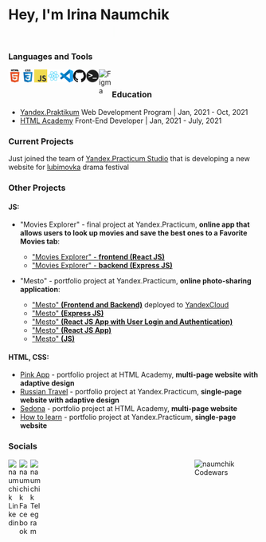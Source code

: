 # Hey, I'm Irina Naumchik     <br/><img  src="./about-me.gif" height="22px" />

### Languages and Tools
[<img align="left" alt="HTML5" width="26px" src="https://raw.githubusercontent.com/github/explore/80688e429a7d4ef2fca1e82350fe8e3517d3494d/topics/html/html.png" />][html]
[<img align="left" alt="CSS3" width="26px" src="https://raw.githubusercontent.com/github/explore/80688e429a7d4ef2fca1e82350fe8e3517d3494d/topics/css/css.png" />][css]
[<img align="left" alt="JavaScript" width="26px" src="https://raw.githubusercontent.com/github/explore/80688e429a7d4ef2fca1e82350fe8e3517d3494d/topics/javascript/javascript.png" />][js]
[<img align="left" alt="React" width="26px" src="https://raw.githubusercontent.com/github/explore/80688e429a7d4ef2fca1e82350fe8e3517d3494d/topics/react/react.png">][react]
[<img align="left" alt="Visual Studio Code" width="26px" src="https://raw.githubusercontent.com/github/explore/80688e429a7d4ef2fca1e82350fe8e3517d3494d/topics/visual-studio-code/visual-studio-code.png" />][vscode]
[<img align="left" alt="GitHub" width="26px" src="https://raw.githubusercontent.com/github/explore/78df643247d429f6cc873026c0622819ad797942/topics/github/github.png" />][github]
<img align="left" alt="Terminal" width="26px" src="https://raw.githubusercontent.com/github/explore/80688e429a7d4ef2fca1e82350fe8e3517d3494d/topics/terminal/terminal.png" />
[<img align="left" alt="Figma" width="26px" src="https://upload.wikimedia.org/wikipedia/commons/a/ad/Figma-1-logo.png" />][figma]
<br>

### Education
- [Yandex.Praktikum][yapraktikum] Web Development Program | Jan, 2021 - Oct, 2021
- [HTML Academy][htmlacademy] Front-End Developer | Jan, 2021 - July, 2021

### Current Projects

Just joined the team of [Yandex.Practicum Studio](https://github.com/Studio-Yandex-Practicum) that is developing a new website for [lubimovka](https://lubimovka.ru/) drama festival

### Other Projects

#### JS:
*  "Movies Explorer" - final project at Yandex.Practicum, **online app that allows users to look up movies and save the best ones to a Favorite Movies tab**:
    *  ["Movies Explorer" - **frontend (React JS)**](https://github.com/naumch1k/movies-explorer-frontend)
    *  ["Movies Explorer" - **backend (Express JS)**](https://github.com/naumch1k/movies-explorer-api)

*  "Mesto" - portfolio project at Yandex.Practicum, **online photo-sharing application**:
    *  ["Mesto" **(Frontend and Backend)**](https://github.com/naumch1k/react-mesto-api-full) deployed to [YandexCloud](https://cloud.yandex.com/en/)
    *  ["Mesto" **(Express JS)**](https://github.com/naumch1k/express-mesto)
    *  ["Mesto" **(React JS App with User Login and Authentication)**](https://github.com/naumch1k/react-mesto-auth)
    *  ["Mesto" **(React JS App)**](https://github.com/naumch1k/mesto-react)
    *  ["Mesto" **(JS)**](https://github.com/naumch1k/mesto)

#### HTML, CSS:
* [Pink App](https://github.com/naumch1k/pink) - portfolio project at HTML Academy, **multi-page website with adaptive design**
* [Russian Travel](https://github.com/naumch1k/russian-travel) - portfolio project at Yandex.Practicum, **single-page website with adaptive design**
* [Sedona](https://github.com/naumch1k/1692143-sedona-30/tree/feature/eng) - portfolio project at HTML Academy, **multi-page website**
* [How to learn](https://github.com/naumch1k/how-to-learn) - portfolio project at Yandex.Practicum, **single-page website**

### Socials 
[<img align="left" alt="naumchik Linkedin" width="22px" src="https://upload.wikimedia.org/wikipedia/commons/c/c9/Linkedin.svg">][Linkedin]
[<img align="left" alt="naumchik Facebook" width="22px" src="https://upload.wikimedia.org/wikipedia/commons/c/cd/Facebook_logo_%28square%29.png">][facebook]
[<img align="left" alt="naumchik Telegram" width="22px" src="https://upload.wikimedia.org/wikipedia/commons/thumb/8/82/Telegram_logo.svg/1024px-Telegram_logo.svg.png">][telegram]
[<img align="right" alt="naumchik Codewars" width="130px" src="https://www.codewars.com/users/naumch1k/badges/micro"/>][codewars]

[Linkedin]: https://www.linkedin.com/in/naumch1k/
[facebook]: https://www.facebook.com/profile.php?id=1094566124
[telegram]: https://t.me/naumch1ck
[codewars]: https://www.codewars.com/users/naumch1k
[yapraktikum]: https://practicum.yandex.com/web/
[htmlacademy]: https://htmlacademy.org/
[vscode]: https://code.visualstudio.com/
[html]: https://html.spec.whatwg.org/
[css]: https://en.wikipedia.org/wiki/CSS
[js]: https://www.javascript.com/
[react]: https://reactjs.org/
[github]: https://github.com/
[figma]: https://www.figma.com/
